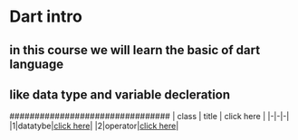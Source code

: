 # Dart intro 
## in this course we will learn the basic of dart language 
## like data type and variable decleration 
################################
| class | title | click here | 
|-|-|-| 
|1|datatybe|[click here](./classes/class.md)|
|2|operator|[click here](./classes/class2)|
